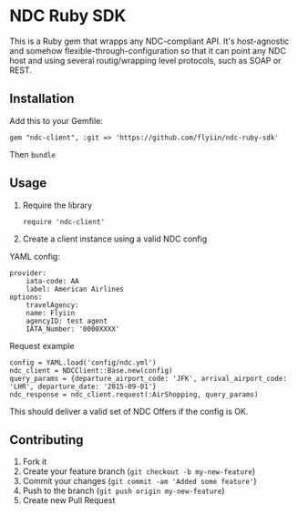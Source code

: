 # NDC Ruby SDK

This is a Ruby gem that wrapps any NDC-compliant API.
It's host-agnostic and somehow flexible-through-configuration so that it can point any NDC host and using several routig/wrapping level protocols, such as SOAP or REST. 

## Installation

Add this to your Gemfile:

    gem "ndc-client", :git => 'https://github.com/flyiin/ndc-ruby-sdk'

Then `bundle`

## Usage

1. Require the library

    `require 'ndc-client'`

2. Create a client instance using a valid NDC config
 
YAML config:

    provider:
        iata-code: AA
        label: American Airlines
    options:
        travelAgency:
        name: Flyiin
        agencyID: test agent
        IATA_Number: '0000XXXX'

Request example

```
config = YAML.load('config/ndc.yml')
ndc_client = NDCClient::Base.new(config)
query_params = {departure_airport_code: 'JFK', arrival_airport_code: 'LHR', departure_date: '2015-09-01'} 
ndc_response = ndc_client.request(:AirShopping, query_params)
```

This should deliver a valid set of NDC Offers if the config is OK.


## Contributing

1. Fork it
2. Create your feature branch (`git checkout -b my-new-feature`)
3. Commit your changes (`git commit -am 'Added some feature'`)
4. Push to the branch (`git push origin my-new-feature`)
5. Create new Pull Request
